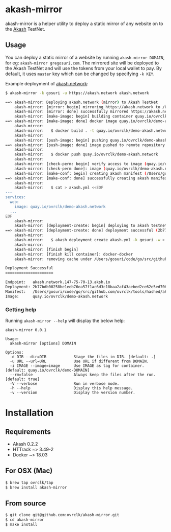 # akash-mirror

akash-mirror is a helper utility to deploy a static mirror of any website on to the [Akash](http://akash.network) TestNet.

## Usage

You can deploy a static mirror of a website by running `akash-mirror DOMAIN`, for eg: `akash-mirror gregosuri.com`. The mirrored site will be deployed to the Akash TestNet and will use the tokens from your local wallet to pay. By default, it uses `master` key which can be changed by specifying `-k KEY`. 

Example deployment of [akash.network](https://akash.network):

```sh
$ akash-mirror -k gosuri -u https://akash.network akash.network

==> akash-mirror: Deploying akash.network (mirror) to Akash TestNet
    akash-mirror: [mirror: begin] mirroring https://akash.network to /Users/gosuri/code/go/src/github.com/ovrclk/tools/hashed/akashnet/akash.network-mirror
    akash-mirror: [mirror: done] successfully mirrored https://akash.network -> /Users/gosuri/code/go/src/github.com/ovrclk/tools/hashed/akashnet/akash.network-mirror
    akash-mirror: [make-image: begin] building container quay.io/ovrclk/demo-akash.network
==> akash-mirror: [make-image: done] docker image quay.io/ovrclk/demo-akash.network successfully built, using:
    akash-mirror:
    akash-mirror: 	$ docker build . -t quay.io/ovrclk/demo-akash.network
    akash-mirror:
    akash-mirror: [push-image: begin] pushing quay.io/ovrclk/demo-akash.network
==> akash-mirror: [push-image: done] image pushed to remote repository quay.io/ovrclk/demo-akash.network, using:
    akash-mirror:
    akash-mirror: 	$ docker push quay.io/ovrclk/demo-akash.network
    akash-mirror:
    akash-mirror: [check-perm: begin] verify access to image (quay.io/ovrclk/demo-akash.network)
    akash-mirror: [check-perm done]: image (quay.io/ovrclk/demo-akash.network) is ready for deployment
    akash-mirror: [make-conf: begin] creating akash manifest (/Users/gosuri/code/go/src/github.com/ovrclk/tools/hashed/akashnet/akash.yml)
==> akash-mirror: [make-conf: done] successfully creating akash manifest (/Users/gosuri/code/go/src/github.com/ovrclk/tools/hashed/akashnet/akash.yml)
    akash-mirror:
    akash-mirror: 	$ cat > akash.yml <<EOF
---
services:
  web:
    image: quay.io/ovrclk/demo-akash.network
  ...
EOF
    akash-mirror:
    akash-mirror: [deployment-create: begin] deploying to akash testnet (/Users/gosuri/code/go/src/github.com/ovrclk/tools/hashed/akashnet/akash.yml)
==> akash-mirror: [deployment-create: done] deployment successful (2b77bdb00258be1eeb76ea57f1ac6d3c18baa2af43aebed2ce62e5ed706ad0c8), using:
    akash-mirror:
    akash-mirror: 	$ akash deployment create akash.yml -k gosuri -w > .akash
    akash-mirror:
    akash-mirror: [finish begin]
    akash-mirror: [finish kill container]: docker-docker
    akash-mirror: removing cache under /Users/gosuri/code/go/src/github.com/ovrclk/tools/hashed/akashnet

Deployment Successful
=====================

Endpoint:   akash.network.147-75-70-13.aksh.io
Deployment: 2b77bdb00258be1eeb76ea57f1ac6d3c18baa2af43aebed2ce62e5ed706ad0c8
Manifest:   /Users/gosuri/code/go/src/github.com/ovrclk/tools/hashed/akashnet/akash.yml
Image:      quay.io/ovrclk/demo-akash.network
```

### Getting help

Running `akash-mirror --help` will display the below help:

```
akash-mirror 0.0.1

Usage:
  akash-mirror [options] DOMAIN

Options:
  -d DIR --dir=DIR            Stage the files in DIR. [default: .]
  -u URL --url=URL            Use URL if different from DOMAIN.
  -i IMAGE --image=image      Use IMAGE as tag for container. [default: quay.io/ovrclk/demo-DOMAIN]
  --rm=false                  Always keep the files after the run. [default: true]
  -V --verbose                Run in verbose mode.
  -h --help                   Display this help message.
  -v --version                Display the version number.
```

# Installation

## Requirements

- Akash 0.2.2
- HTTrack ~> 3.49-2
- Docker ~> 18.03

## For OSX (Mac)

```sh
$ brew tap ovrclk/tap
$ brew install akash-mirror
```

## From source

```sh
$ git clone git@github.com:ovrclk/akash-mirror.git
$ cd akash-mirror
$ make install
```
